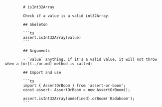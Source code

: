             # isInt32Array

            Check if a value is a valid int32Array.

            ## Skeleton

            ```ts
            assert.isInt32Array(value)
            ```

            ## Arguments

            - `value` anything, if it's a valid value, it will not throw when a [or](../or.md) method is called;

            ## Import and use

            ```ts
            import { AssertOrBoom } from 'assert-or-boom';
            const assert: AssertOrBoom = new AssertOrBoom();

            assert.isInt32Array(undefined).orBoom('Badaboom');
            ```
